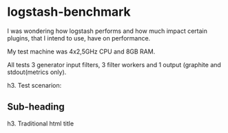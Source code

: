 logstash-benchmark
==================

I was wondering how logstash performs and how much impact certain plugins, that I intend to use, have on performance.

My test machine was 4x2,5GHz CPU and 8GB RAM.

All tests 3 generator input filters, 3 filter workers and 1 output (graphite and stdout(metrics only).

h3. Test scenarion:

 Sub-heading
 -----------
 
 h3. Traditional html title
